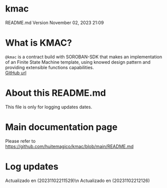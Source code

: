 # kmac
README.md Version November 02, 2023 21:09<br />

# What is KMAC?
`@kmac` is a contract build with SOROBAN-SDK that makes an  implementation of an Finite State Machine template,  using knowed design pattern and providing extensible functions capabilities. <br />
[GitHub url](https://github.com/huitemagico/kmac)

# About this README.md
 This file is only for logging updates dates.

# Main documentation page
 Please refer to https://github.com/huitemagico/kmac/blob/main/README.md


# Log updates
  Actualizado en (20231102211529)\n
Actualizado en (20231102212126) <br>
